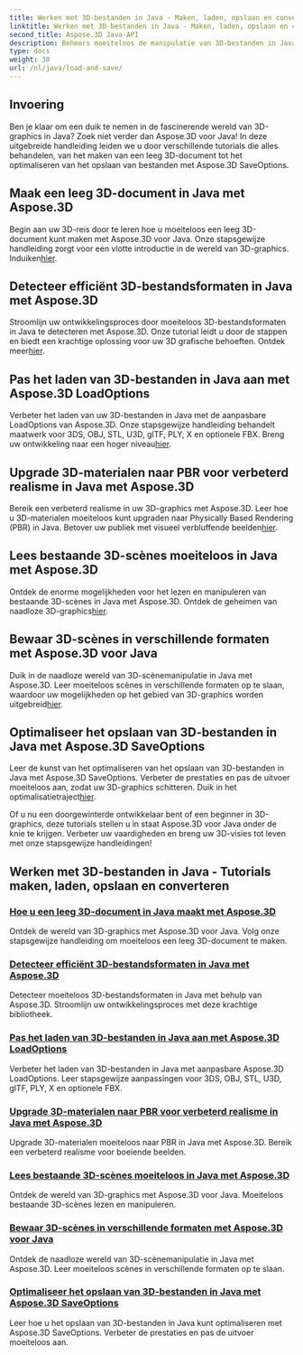 ```yaml
---
title: Werken met 3D-bestanden in Java - Maken, laden, opslaan en converteren
linktitle: Werken met 3D-bestanden in Java - Maken, laden, opslaan en converteren
second_title: Aspose.3D Java-API
description: Beheers moeiteloos de manipulatie van 3D-bestanden in Java met Aspose.3D-tutorials. Creëer, laad, bewaar en converteer eenvoudig 3D-bestanden met behulp van stapsgewijze handleidingen.
type: docs
weight: 30
url: /nl/java/load-and-save/
---
```


## Invoering

Ben je klaar om een duik te nemen in de fascinerende wereld van 3D-graphics in Java? Zoek niet verder dan Aspose.3D voor Java! In deze uitgebreide handleiding leiden we u door verschillende tutorials die alles behandelen, van het maken van een leeg 3D-document tot het optimaliseren van het opslaan van bestanden met Aspose.3D SaveOptions.

## Maak een leeg 3D-document in Java met Aspose.3D

 Begin aan uw 3D-reis door te leren hoe u moeiteloos een leeg 3D-document kunt maken met Aspose.3D voor Java. Onze stapsgewijze handleiding zorgt voor een vlotte introductie in de wereld van 3D-graphics. Induiken[hier](./create-empty-3d-document/).

## Detecteer efficiënt 3D-bestandsformaten in Java met Aspose.3D

 Stroomlijn uw ontwikkelingsproces door moeiteloos 3D-bestandsformaten in Java te detecteren met Aspose.3D. Onze tutorial leidt u door de stappen en biedt een krachtige oplossing voor uw 3D grafische behoeften. Ontdek meer[hier](./detect-3d-file-formats/).

## Pas het laden van 3D-bestanden in Java aan met Aspose.3D LoadOptions

Verbeter het laden van uw 3D-bestanden in Java met de aanpasbare LoadOptions van Aspose.3D. Onze stapsgewijze handleiding behandelt maatwerk voor 3DS, OBJ, STL, U3D, glTF, PLY, X en optionele FBX. Breng uw ontwikkeling naar een hoger niveau[hier](./customize-3d-file-loading/).

## Upgrade 3D-materialen naar PBR voor verbeterd realisme in Java met Aspose.3D

 Bereik een verbeterd realisme in uw 3D-graphics met Aspose.3D. Leer hoe u 3D-materialen moeiteloos kunt upgraden naar Physically Based Rendering (PBR) in Java. Betover uw publiek met visueel verbluffende beelden[hier](./upgrade-materials-to-pbr/).

## Lees bestaande 3D-scènes moeiteloos in Java met Aspose.3D

 Ontdek de enorme mogelijkheden voor het lezen en manipuleren van bestaande 3D-scènes in Java met Aspose.3D. Ontdek de geheimen van naadloze 3D-graphics[hier](./read-existing-3d-scenes/).

## Bewaar 3D-scènes in verschillende formaten met Aspose.3D voor Java

 Duik in de naadloze wereld van 3D-scènemanipulatie in Java met Aspose.3D. Leer moeiteloos scènes in verschillende formaten op te slaan, waardoor uw mogelijkheden op het gebied van 3D-graphics worden uitgebreid[hier](./save-3d-scenes/).

## Optimaliseer het opslaan van 3D-bestanden in Java met Aspose.3D SaveOptions

 Leer de kunst van het optimaliseren van het opslaan van 3D-bestanden in Java met Aspose.3D SaveOptions. Verbeter de prestaties en pas de uitvoer moeiteloos aan, zodat uw 3D-graphics schitteren. Duik in het optimalisatietraject[hier](./optimize-3d-file-saving/).

Of u nu een doorgewinterde ontwikkelaar bent of een beginner in 3D-graphics, deze tutorials stellen u in staat Aspose.3D voor Java onder de knie te krijgen. Verbeter uw vaardigheden en breng uw 3D-visies tot leven met onze stapsgewijze handleidingen!
## Werken met 3D-bestanden in Java - Tutorials maken, laden, opslaan en converteren
### [Hoe u een leeg 3D-document in Java maakt met Aspose.3D](./create-empty-3d-document/)
Ontdek de wereld van 3D-graphics met Aspose.3D voor Java. Volg onze stapsgewijze handleiding om moeiteloos een leeg 3D-document te maken.
### [Detecteer efficiënt 3D-bestandsformaten in Java met Aspose.3D](./detect-3d-file-formats/)
Detecteer moeiteloos 3D-bestandsformaten in Java met behulp van Aspose.3D. Stroomlijn uw ontwikkelingsproces met deze krachtige bibliotheek.
### [Pas het laden van 3D-bestanden in Java aan met Aspose.3D LoadOptions](./customize-3d-file-loading/)
Verbeter het laden van 3D-bestanden in Java met aanpasbare Aspose.3D LoadOptions. Leer stapsgewijze aanpassingen voor 3DS, OBJ, STL, U3D, glTF, PLY, X en optionele FBX.
### [Upgrade 3D-materialen naar PBR voor verbeterd realisme in Java met Aspose.3D](./upgrade-materials-to-pbr/)
Upgrade 3D-materialen moeiteloos naar PBR in Java met Aspose.3D. Bereik een verbeterd realisme voor boeiende beelden.
### [Lees bestaande 3D-scènes moeiteloos in Java met Aspose.3D](./read-existing-3d-scenes/)
Ontdek de wereld van 3D-graphics met Aspose.3D voor Java. Moeiteloos bestaande 3D-scènes lezen en manipuleren.
### [Bewaar 3D-scènes in verschillende formaten met Aspose.3D voor Java](./save-3d-scenes/)
Ontdek de naadloze wereld van 3D-scènemanipulatie in Java met Aspose.3D. Leer moeiteloos scènes in verschillende formaten op te slaan.
### [Optimaliseer het opslaan van 3D-bestanden in Java met Aspose.3D SaveOptions](./optimize-3d-file-saving/)
Leer hoe u het opslaan van 3D-bestanden in Java kunt optimaliseren met Aspose.3D SaveOptions. Verbeter de prestaties en pas de uitvoer moeiteloos aan.